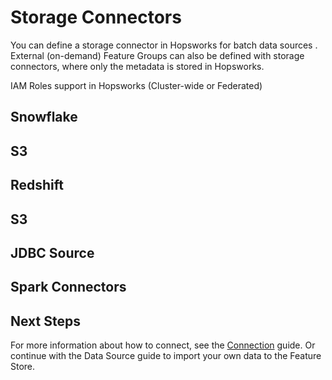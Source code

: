 # Storage Connectors

You can define a storage connector in Hopsworks for batch data sources . External (on-demand) Feature Groups can also be defined with storage connectors, where only the metadata is stored in Hopsworks.


IAM Roles support in Hopsworks (Cluster-wide or Federated)

## Snowflake

## S3

## Redshift


## S3


## JDBC Source


## Spark Connectors


## Next Steps

For more information about how to connect, see the [Connection](../generated/project.md) guide. Or continue with the Data Source guide to import your own data to the Feature Store.
